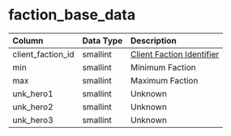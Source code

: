 # faction\_base\_data

| Column | Data Type | Description |
| :--- | :--- | :--- |
| client\_faction\_id | smallint | [Client Faction Identifier](faction_list.md) |
| min | smallint | Minimum Faction |
| max | smallint | Maximum Faction |
| unk\_hero1 | smallint | Unknown |
| unk\_hero2 | smallint | Unknown |
| unk\_hero3 | smallint | Unknown |


